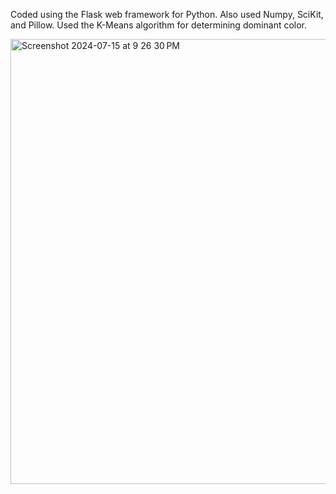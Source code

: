 Coded using the Flask web framework for Python. Also used Numpy, SciKit, and Pillow. Used the K-Means algorithm for determining dominant color.

<img width="712" alt="Screenshot 2024-07-15 at 9 26 30 PM" src="https://github.com/user-attachments/assets/e0fb0eba-55d6-4669-a5cf-94cbcdea89d2">
